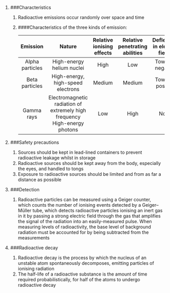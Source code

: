 1. ###Characteristics

    1. Radioactive emissions occur randomly over space and time
    2. ####Characteristics of the three kinds of emission:

        |   Emission    |                                   Nature                                   |Relative ionising effects|Relative penetrating abilities|Deflection in electric fields|
        |:-------------:|:--------------------------------------------------------------------------:|:-----------------------:|:----------------------------:|:---------------------------:|
        |Alpha particles|                         High-energy helium nuclei                          |           High          |             Low              |      Towards negative       |
        | Beta particles|                     High-energy, high-speed electrons                      |          Medium         |            Medium            |      Towards positive       |
        |  Gamma rays   |Electromagnetic radiation of extremely high frequency<br>High-energy photons|           Low           |             High             |            None             |
2. ###Safety precautions

    1. Sources should be kept in lead-lined containers to prevent radioactive leakage whilst in storage
    2. Radioactive sources should be kept away from the body, especially the eyes, and handled to tongs
    3. Exposure to radioactive sources should be limited and from as far a distance as possible
3. ###Detection

    1. Radioactive particles can be measured using a Geiger counter, which counts the number of ionising events detected by a Geiger–Müller tube, which detects radioactive particles ionising an inert gas in it by passing a strong electric field through the gas that amplifies the signal of the radiation into an easily-measured pulse. When measuring levels of radioactivity, the base level of background radiation must be accounted for by being subtracted from the measurements
4. ###Radioactive decay

    1. Radioactive decay is the process by which the nucleus of an unstable atom spontaneously decomposes, emitting particles of ionising radiation
    1. The half-life of a radioactive substance is the amount of time required probabilistically, for half of the atoms to undergo radioactive decay
